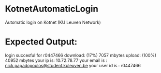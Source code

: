 # KotnetAutomaticLogin
Automatic login on Kotnet (KU Leuven Network) 

# Expected Output:
 login succesful for r0447466 
 download: (17%) 7057 mbytes
 upload: (100%) 40952 mbytes
 your ip is: 10.72.78.77
 your email is : nick.papadopoulos@student.kuleuven.be
 your user id is : r0447466
 >>> 

